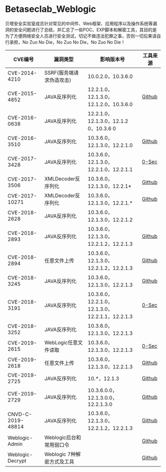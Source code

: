 # Betaseclab_Weblogic
贝塔安全实验室成员针对常见的中间件、Web框架、应用程序以及操作系统等漏洞的安全问题进行了总结，并汇总了一些POC、EXP脚本和解密工具，其目的是为了方便网络安全人员进行安全测试，切记不做违法犯罪之事，否则一切后果请自行承担，No Zuo No Die，No Zuo No Die，No Zuo No Die！

| CVE编号    | 漏洞类型 | 影响版本号 | 工具来源 |
| ------------- | ----------- | ----------- | ----------- |
| CVE-2014-4210 | SSRF(服务端请求伪造攻击) | 10.0.2.0，10.3.6.0 |   |
| CVE-2015-4852 | JAVA反序列化 | 12.2.1.0，12.1.3.0，12.1.2.0，10.3.6.0 | [Github](https://github.com/koutto/jok3r-pocs) |
| CVE-2016-0638 | JAVA反序列化 | 12.2.1.0，12.1.3.0，12.1.2 0，10.3.6 0 |   |
| CVE-2016-3510 | JAVA反序列化 | 10.3.6.0，12.1.3.0，12.2.1.0 | [Github](https://github.com/koutto/jok3r-pocs) |
| CVE-2017-3428 | JAVA反序列化 | 10.3.6.0，12.1.3.0，12.2.1.0，12.2.1.1 | [0-Sec](http://www.0-sec.org/download/CVE-2017-3248.rar) |
| CVE-2017-3506 | XMLDecoder反序列化 | 10.3.6.0，12.1.3.0，12.2.1* | [Github](https://github.com/ianxtianxt/CVE-2017-3506) |
| CVE-2017-10271 | XMLDecoder反序列化 | 10.3.6.0，12.1.3.0，12.2.1.* | [Github](https://github.com/jas502n/CVE-2018-2628) |
| CVE-2018-2628 | JAVA反序列化 | 10.3.6.0，12.1.3.0，12.2.1.2 |   |
| CVE-2018-2893 | JAVA反序列化 | 10.3.6.0，12.1.3.0，12.2.1.2，12.2.1.3 | [Github](https://github.com/qianl0ng/CVE-2018-2893) |
| CVE-2018-2894 | 任意文件上传 | 10.3.6.0，12.1.3.0，12.2.1.2，12.2.1.3 | [Github](https://github.com/jas502n/CVE-2018-2894) |
| CVE-2018-3245 | JAVA反序列化 | 10.3.6.0，12.1.3.0，12.2.1.3 | [Github](https://github.com/pyn3rd/CVE-2018-3245) |
| CVE-2018-3191 | JAVA反序列化 | 10.3.6.0，12.2.1.0，12.1.3.0，12.2.1.1，12.2.1.3 | [0-Sec](http://0-sec.org/download/CVE-2018-3191.zip) |
| CVE-2018-3252 | JAVA反序列化 | 10.3.6.0，12.1.3.0，12.2.1.3 |   |
| CVE-2019-2615 | WebLogic任意文件读取 | 10.3.6.0，12.1.3.0，12.2.1.3 | [0-Sec](https://github.com/chiaifan/CVE-2019-2615) |
| CVE-2019-2618 | 任意文件上传 | 10.3.6.0，12.1.3.0，12.2.1.3 | [Github](https://github.com/jas502n/cve-2019-2618) |
| CVE-2019-2725 | JAVA反序列化 | 10.*，12.1.3 | [Github](https://github.com/ianxtianxt/CVE-2019-2725) |
| CVE-2019-2729 | JAVA反序列化 | 10.3.6.0.0，12.1.3.0.0，12.2.1.3.0 | [Github](https://github.com/black-mirror/Weblogic) |
| CNVD-C-2019-48814 | JAVA反序列化 | 10.3.6.0，12.1.3.0，12.2.1.2，12.2.1.3 | [Github](https://github.com/bigsizeme/CNVD-C-2019-48814) |
| Weblogic-Admin | Weblogic后台和常用弱口令 |   | [Github](https://github.com/rabbitmask/WeblogicWeakPwd) |
| Weblogic-Decrypt | Weblogic 7种解密方式及工具 |   | [Github](https://github.com/TideSec/Decrypt_Weblogic_Password) |
